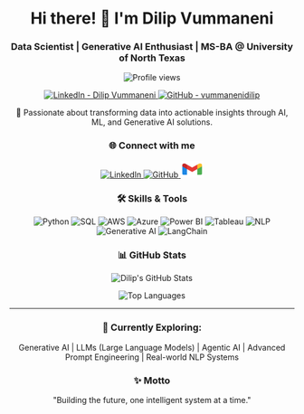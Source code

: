<h1 align="center">Hi there! 👋 I'm Dilip Vummaneni</h1>
<h3 align="center">Data Scientist | Generative AI Enthusiast | MS-BA @ University of North Texas</h3>

<p align="center">
  <img src="https://komarev.com/ghpvc/?username=vummanenidilip&label=Profile%20views&color=0e75b6&style=flat" alt="Profile views" />
</p>

<p align="center">
  <a href="https://linkedin.com/in/dilip-vummaneni" target="_blank">
    <img src="https://img.shields.io/badge/-LinkedIn-blue?logo=linkedin&style=for-the-badge" alt="LinkedIn - Dilip Vummaneni" />
  </a>
  <a href="https://github.com/vummanenidilip" target="_blank">
    <img src="https://img.shields.io/badge/-GitHub-black?logo=github&style=for-the-badge" alt="GitHub - vummanenidilip" />
  </a>
</p>

<p align="center">
  🚀 Passionate about transforming data into actionable insights through AI, ML, and Generative AI solutions.
</p>

<h3 align="center">🌐 Connect with me</h3>
<p align="center">
  <a href="https://linkedin.com/in/dilip-vummaneni" target="_blank">
    <img src="https://raw.githubusercontent.com/rahuldkjain/github-profile-readme-generator/master/src/images/icons/Social/linked-in-alt.svg" alt="LinkedIn" height="30" width="40" />
  </a>
  <a href="https://github.com/vummanenidilip" target="_blank">
    <img src="https://raw.githubusercontent.com/rahuldkjain/github-profile-readme-generator/master/src/images/icons/Social/github.svg" alt="GitHub" height="30" width="40" />
  </a>
  <a href="mailto:vmndilip@gmail.com" target="_blank">
    <img src="https://raw.githubusercontent.com/rahuldkjain/github-profile-readme-generator/master/src/images/icons/Social/gmail.svg" alt="Email" height="30" width="40" />
  </a>
</p>

<h3 align="center">🛠️ Skills & Tools</h3>
<p align="center">
  <img src="https://img.shields.io/badge/Python-3776AB?style=for-the-badge&logo=python&logoColor=white" alt="Python" />
  <img src="https://img.shields.io/badge/SQL-4479A1?style=for-the-badge&logo=postgresql&logoColor=white" alt="SQL" />
  <img src="https://img.shields.io/badge/AWS-FF9900?style=for-the-badge&logo=amazonaws&logoColor=white" alt="AWS" />
  <img src="https://img.shields.io/badge/Azure-0078D4?style=for-the-badge&logo=microsoftazure&logoColor=white" alt="Azure" />
  <img src="https://img.shields.io/badge/Power%20BI-F2C811?style=for-the-badge&logo=powerbi&logoColor=black" alt="Power BI" />
  <img src="https://img.shields.io/badge/Tableau-E97627?style=for-the-badge&logo=tableau&logoColor=white" alt="Tableau" />
  <img src="https://img.shields.io/badge/NLP-8A2BE2?style=for-the-badge" alt="NLP" />
  <img src="https://img.shields.io/badge/Generative%20AI-FF69B4?style=for-the-badge" alt="Generative AI" />
  <img src="https://img.shields.io/badge/LangChain-00BFFF?style=for-the-badge" alt="LangChain" />
</p>

<h3 align="center">📊 GitHub Stats</h3>
<p align="center">
  <img src="https://github-readme-stats.vercel.app/api?username=vummanenidilip&show_icons=true&theme=default&locale=en" alt="Dilip's GitHub Stats" />
</p>

<p align="center">
  <img src="https://github-readme-stats.vercel.app/api/top-langs/?username=vummanenidilip&layout=compact&theme=default" alt="Top Languages" />
</p>

---

<h3 align="center">🚀 Currently Exploring:</h3>
<p align="center">
  Generative AI | LLMs (Large Language Models) | Agentic AI | Advanced Prompt Engineering | Real-world NLP Systems
</p>

<h3 align="center">✨ Motto</h3>
<p align="center">
  "Building the future, one intelligent system at a time."
</p>

